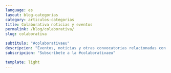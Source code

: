```yaml
---
language: es
layout: blog-categorias
category: articulos-categorias
title: Colaborativa noticias y eventos
permalink: /blog/colaborativa/
slug: colaborativa

subtitulo: "#colaborativaeu"
descripcion: "Eventos, noticias y otras convocatorias relacionadas con Colaborativa o alguno de los proyectos en los que participamos."
subscripcion: "Subscríbete a la #colaborativaeu"

template: light
---
```

